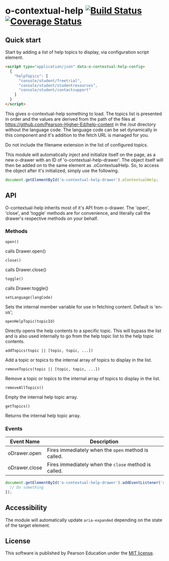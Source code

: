 # o-contextual-help [![Build Status](https://travis-ci.org/Pearson-Higher-Ed/o-contextual-help.svg?branch=master)](https://travis-ci.org/Pearson-Higher-Ed/o-contextual-help) [![Coverage Status](https://coveralls.io/repos/Pearson-Higher-Ed/o-contextual-help/badge.svg?branch=master&service=github)](https://coveralls.io/github/Pearson-Higher-Ed/o-contextual-help?branch=master)

## Quick start
Start by adding a list of help topics to display, via configuration script element.

```html
<script type="application/json" data-o-contextual-help-config>
  {
    "helpTopics": [
      "console/student/freetrial",
      "console/student/studentresources",
      "console/student/contactsupport"
    ]
  }
</script>
```
This gives o-contextual-help something to load.  The topics list is presented in order and the values are derived from the path of the files at https://github.com/Pearson-Higher-Ed/help-content in the /out directory without the language code.  The language code can be set dynamically in this component and it's addition to the fetch URL is managed for you.

Do not include the filename extension in the list of configured topics.

This module will automatically inject and initialize itself on the page, as a new o-drawer with an ID of 'o-contextual-help-drawer'.  The object itself will then be added on to the same element as .oContextualHelp.  So, to access the object after it's initialized, simply use the following.

```js
document.getElementById('o-contextual-help-drawer').oContextualHelp;
```

## API

O-contextual-help inherits most of it's API from o-drawer.  The 'open', 'close', and 'toggle' methods are for convenience, and literally call the drawer's respective methods on your behalf.

### Methods

`open()`

calls Drawer.open()

`close()`

calls Drawer.close()

`toggle()`

calls Drawer.toggle()

`setLanguage(langCode)`

Sets the internal member variable for use in fetching content.  Default is 'en-us';

`openHelpTopic(topicId)`

Directly opens the help contents to a specific topic.  This will bypass the list and is also used internally to go from the help topic list to the help topic contents.

`addTopics(topic || [topic, topic, ...])`

Add a topic or topics to the internal array of topics to display in the list.

`removeTopics(topic || [topic, topic, ...])`

Remove a topic or topics to the internal array of topics to display in the list.

`removeAllTopics()`

Empty the internal help topic array.

`getTopics()`

Returns the internal help topic array.

### Events

| Event Name							 | Description																				 |
|--------------------------|-----------------------------------------------------|
| oDrawer.open						 | Fires immediately when the `open` method is called. |
| oDrawer.close						| Fires immediately when the `close` method is called. |


```js
document.getElementById('o-contextual-help-drawer').addEventListener('oDrawer.open', function (e) {
  // Do something
});
```

## Accessibility

The module will automatically update `aria-expanded` depending on the state of the target element.

## License

This software is published by Pearson Education under the [MIT license](LICENSE).
